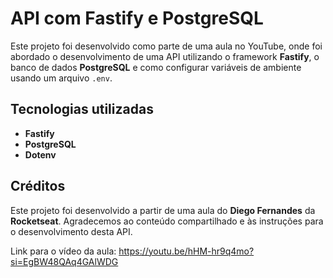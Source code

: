 # API com Fastify e PostgreSQL

Este projeto foi desenvolvido como parte de uma aula no YouTube, onde foi abordado o desenvolvimento de uma API utilizando o framework **Fastify**, o banco de dados **PostgreSQL** e como configurar variáveis de ambiente usando um arquivo `.env`.

## Tecnologias utilizadas

- **Fastify**
- **PostgreSQL**
- **Dotenv**


## Créditos

Este projeto foi desenvolvido a partir de uma aula do **Diego Fernandes** da **Rocketseat**. Agradecemos ao conteúdo compartilhado e às instruções para o desenvolvimento desta API.

Link para o vídeo da aula: https://youtu.be/hHM-hr9q4mo?si=EgBW48QAq4GAlWDG


